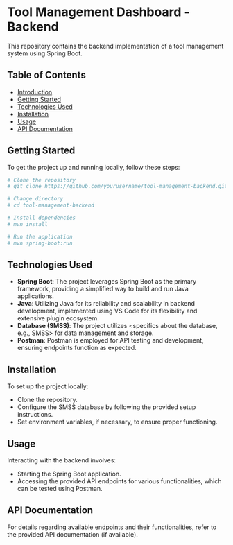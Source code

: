# Tool Management Dashboard - Backend

This repository contains the backend implementation of a tool management system using Spring Boot.

## Table of Contents

- [Introduction](#tool-management-dashboard---backend)
- [Getting Started](#getting-started)
- [Technologies Used](#technologies-used)
- [Installation](#installation)
- [Usage](#usage)
- [API Documentation](#api-documentation)


## Getting Started

To get the project up and running locally, follow these steps:

```bash
# Clone the repository
# git clone https://github.com/yourusername/tool-management-backend.git

# Change directory
# cd tool-management-backend

# Install dependencies
# mvn install

# Run the application
# mvn spring-boot:run
```
## Technologies Used

- **Spring Boot**: The project leverages Spring Boot as the primary framework, providing a simplified way to build and run Java applications.
- **Java**: Utilizing Java <version> for its reliability and scalability in backend development, implemented using VS Code for its flexibility and extensive plugin ecosystem.
- **Database (SMSS)**: The project utilizes <specifics about the database, e.g., SMSS> for data management and storage.
- **Postman**: Postman is employed for API testing and development, ensuring endpoints function as expected.

## Installation

To set up the project locally:
- Clone the repository.
- Configure the SMSS database by following the provided setup instructions.
- Set environment variables, if necessary, to ensure proper functioning.

## Usage

Interacting with the backend involves:
- Starting the Spring Boot application.
- Accessing the provided API endpoints for various functionalities, which can be tested using Postman.

## API Documentation

For details regarding available endpoints and their functionalities, refer to the provided API documentation (if available).

